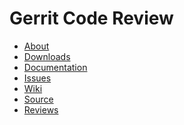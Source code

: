 # Gerrit Code Review

* [About](/about.md)
* [Downloads](https://gerrit-releases.storage.googleapis.com/index.html)
* [Documentation](https://gerrit-documentation.storage.googleapis.com/Documentation/2.13/index.html)
* [Issues](/issues.md)
* [Wiki](https://gerrit.googlesource.com/homepage/+/md-pages/docs/)
* [Source](https://gerrit.googlesource.com/gerrit/)
* [Reviews](https://gerrit-review.googlesource.com/#/q/status:open+project:gerrit)

[home]: /index.md
[logo]: /images/diffy45.png
